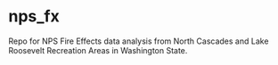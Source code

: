# nps_fx
Repo for NPS Fire Effects data analysis from North Cascades and Lake Roosevelt Recreation Areas in Washington State.
